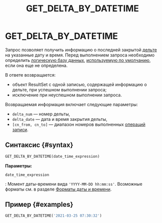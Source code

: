 ﻿---
layout: default
title: GET_DELTA_BY_DATETIME
nav_order: 29
parent: Запросы SQL+
grand_parent: Справочная информация
has_children: false
has_toc: false
---

# GET_DELTA_BY_DATETIME

Запрос позволяет получить информацию о последней закрытой [дельте](../../../overview/main_concepts/delta/delta.md) 
на указанные дату и время. Перед выполнением запроса необходимо определить 
[логическую базу данных](../../../overview/main_concepts/logical_db/logical_db.md), 
[используемую по умолчанию](../../../working_with_system/other_features/default_db_set-up/default_db_set-up.md), 
если она еще не определена.

В ответе возвращается:
*   объект ResultSet c одной записью, содержащей информацию о дельте, при успешном выполнении запроса;
*   исключение при неуспешном выполнении запроса.

Возвращаемая информация включает следующие параметры:
*   `delta_num` — номер дельты,
*   `delta_date` — дата и время закрытия дельты,
*   `[cn_from, cn_to]` — диапазон номеров выполненных [операций записи](../../../overview/main_concepts/write_operation/write_operation.md).

## Синтаксис {#syntax}

```sql
GET_DELTA_BY_DATETIME(date_time_expression)
```

**Параметры:**

`date_time_expression`

: Момент даты-времени вида `'YYYY-MM-DD hh:mm:ss'`. Возможные форматы см. в разделе
  [Форматы даты и времени](../../timestamp_formats/timestamp_formats.md). 

## Пример {#examples}

```sql
GET_DELTA_BY_DATETIME('2021-03-25 07:30:32')
```